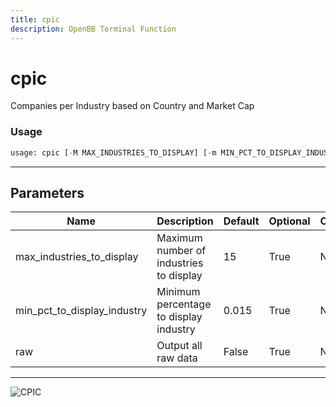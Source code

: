 ```yaml
---
title: cpic
description: OpenBB Terminal Function
---
```


# cpic

Companies per Industry based on Country and Market Cap

### Usage 
```python
usage: cpic [-M MAX_INDUSTRIES_TO_DISPLAY] [-m MIN_PCT_TO_DISPLAY_INDUSTRY] [-r]
```

---
## Parameters

| Name | Description | Default | Optional | Choices |
| ---- | ----------- | ------- | -------- | ------- |
| max_industries_to_display | Maximum number of industries to display | 15 | True | None |
| min_pct_to_display_industry | Minimum percentage to display industry | 0.015 | True | None |
| raw | Output all raw data | False | True | None |


---
![CPIC](https://user-images.githubusercontent.com/46355364/153896804-87ae9eb1-b252-4c8f-a089-b653920372fc.png)

